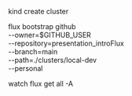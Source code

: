 kind create cluster 


flux bootstrap github \
  --owner=$GITHUB_USER \
  --repository=presentation_introFlux \
  --branch=main \
  --path=./clusters/local-dev \
  --personal

   watch flux get all -A
